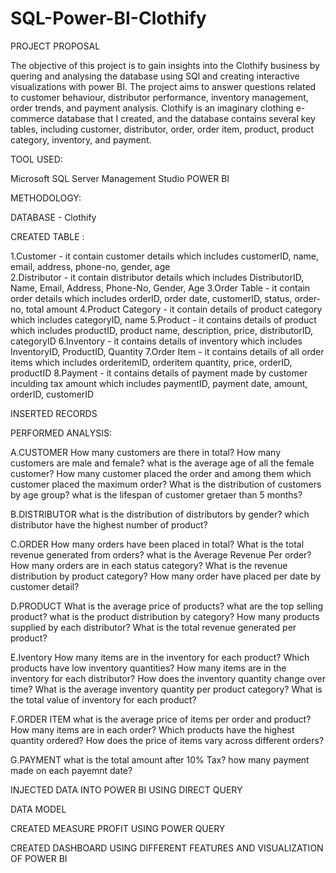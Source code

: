 # SQL-Power-BI-Clothify

PROJECT PROPOSAL

The objective of this project is to gain insights into the Clothify business by quering and analysing the database using SQl and creating interactive visualizations with power BI. The project aims to answer questions related to customer behaviour, distributor performance, inventory management, order trends, and payment analysis. 
Clothify is an imaginary clothing e-commerce database that I created, and the database contains several key tables, including customer, distributor, order, order item, product, product category, inventory, and payment. 

TOOL USED:

  Microsoft SQL Server Management Studio
  POWER BI

METHODOLOGY: 

DATABASE - Clothify

CREATED TABLE :

  1.Customer - it contain customer details which includes customerID, name, email, address, phone-no, gender, age <br>
  2.Distributor - it contain distributor details which includes DistributorID, Name, Email, Address, Phone-No, Gender, Age
  3.Order Table - it contain order details which includes orderID, order date, customerID, status, order-no, total amount
  4.Product Category - it contain details of product category which includes categoryID, name
  5.Product - it contains details of product which includes productID, product name, description, price, distributorID, categoryID
  6.Inventory - it contains details of inventory which includes InventoryID, ProductID, Quantity
  7.Order Item - it contains details of all order items which includes orderitemID, orderitem quantity, price, orderID, productID
  8.Payment - it contains details of payment made by customer inculding tax amount which includes paymentID, payment date, amount, orderID, customerID

INSERTED RECORDS 

PERFORMED ANALYSIS:

A.CUSTOMER
       How many customers are there in total?
       How many customers are male and female?
       what is the average age of all the female customer?
       How many customer placed the order and among them which customer placed the maximum order?
       What is the distribution of customers by age group?
       what is the lifespan of customer gretaer than 5 months?
       
B.DISTRIBUTOR
       what is the distribution of distributors by gender?
       which distributor have the highest number of product?
       
C.ORDER
       How many orders have been placed in total?
       What is the total revenue generated from orders?
       what is the Average Revenue Per order?
       How many orders are in each status category?
       What is the revenue distribution by product category?
       How many order have placed per date by customer detail?
     
D.PRODUCT
      What is the average price of products?
      what are the top selling product?
      what is the product distribution by category?
      How many products supplied by each distributor?
      What is the total revenue generated per product?
     
E.Iventory
      How many items are in the inventory for each product?
      Which products have low inventory quantities?
      How many items are in the inventory for each distributor?
      How does the inventory quantity change over time?
      What is the average inventory quantity per product category?
      What is the total value of inventory for each product?
      
F.ORDER ITEM
      what is the average price of items per order and product?
      How many items are in each order?
      Which products have the highest quantity ordered?
      How does the price of items vary across different orders?
      
 G.PAYMENT
      what is the total amount after 10% Tax?
      how many payment made on each payemnt date?
      
INJECTED DATA INTO POWER BI USING DIRECT QUERY
 
DATA MODEL

CREATED MEASURE PROFIT USING POWER QUERY

CREATED DASHBOARD USING DIFFERENT FEATURES AND VISUALIZATION OF POWER BI
  
